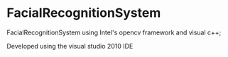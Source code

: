 FacialRecognitionSystem
=======================

FacialRecognitionSystem using Intel's opencv framework and visual c++;

Developed using the visual studio 2010 IDE
